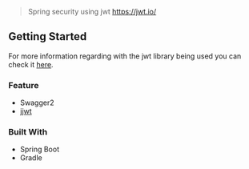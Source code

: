 > Spring security using jwt https://jwt.io/

## Getting Started
For more information regarding with the jwt library being used you can check it [here](https://github.com/jwtk/jjwt).

### Feature
* Swagger2
* [jjwt](https://github.com/jwtk/jjwt)

### Built With
* Spring Boot
* Gradle


